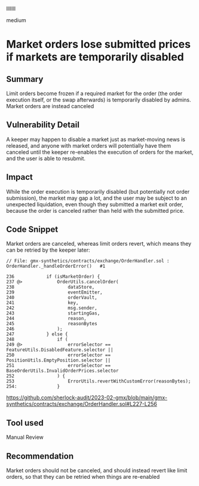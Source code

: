 IllIllI

medium

# Market orders lose submitted prices if markets are temporarily disabled

## Summary

Limit orders become frozen if a required market for the order (the order execution itself, or the swap afterwards) is temporarily disabled by admins. Market orders are instead canceled


## Vulnerability Detail

A keeper may happen to disable a market just as market-moving news is released, and anyone with market orders will potentially have them canceled until the keeper re-enables the execution of orders for the market, and the user is able to resubmit.


## Impact

While the order execution is temporarily disabled (but potentially not order submission), the market may gap a lot, and the user may be subject to an unexpected liquidation, even though they submitted a market exit order, because the order is canceled rather than held with the submitted price.


## Code Snippet

Market orders are canceled, whereas limit orders revert, which means they can be retried by the keeper later:

```solidity
// File: gmx-synthetics/contracts/exchange/OrderHandler.sol : OrderHandler._handleOrderError()   #1

236            if (isMarketOrder) {
237 @>             OrderUtils.cancelOrder(
238                    dataStore,
239                    eventEmitter,
240                    orderVault,
241                    key,
242                    msg.sender,
243                    startingGas,
244                    reason,
245                    reasonBytes
246                );
247            } else {
248                if (
249 @>                 errorSelector == FeatureUtils.DisabledFeature.selector ||
250                    errorSelector == PositionUtils.EmptyPosition.selector ||
251                    errorSelector == BaseOrderUtils.InvalidOrderPrices.selector
252                ) {
253                    ErrorUtils.revertWithCustomError(reasonBytes);
254:               }
```
https://github.com/sherlock-audit/2023-02-gmx/blob/main/gmx-synthetics/contracts/exchange/OrderHandler.sol#L227-L256


## Tool used

Manual Review


## Recommendation

Market orders should not be canceled, and should instead revert like limit orders, so that they can be retried when things are re-enabled


